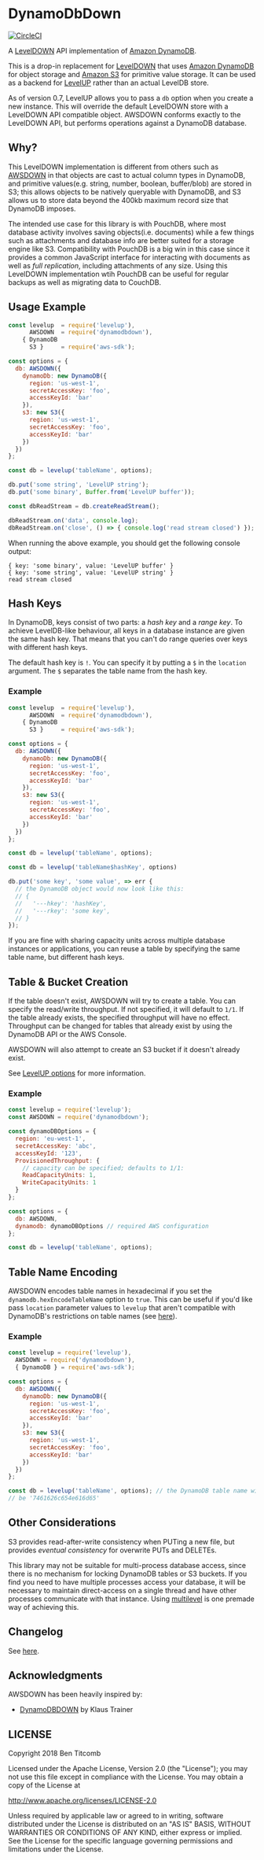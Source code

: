 # DynamoDbDown

[![CircleCI](https://circleci.com/gh/GioCirque/DynamoDbDown.svg?style=svg)](https://circleci.com/gh/GioCirque/DynamoDbDown)

A [LevelDOWN](https://github.com/level/leveldown) API implementation of [Amazon DynamoDB](https://aws.amazon.com/dynamodb/).

This is a drop-in replacement for [LevelDOWN](https://github.com/level/leveldown) that uses [Amazon DynamoDB](https://aws.amazon.com/dynamodb/) for object storage and [Amazon S3](https://aws.amazon.com/s3/) for primitive value storage. It can be used as a backend for [LevelUP](https://github.com/level/levelup) rather than an actual LevelDB store.

As of version 0.7, LevelUP allows you to pass a `db` option when you create a new instance. This will override the default LevelDOWN store with a LevelDOWN API compatible object. AWSDOWN conforms exactly to the LevelDOWN API, but performs operations against a DynamoDB database.

## Why?

This LevelDOWN implementation is different from others such as [AWSDOWN](https://github.com/ravenstine/awsdown) in that objects are cast to actual column types in DynamoDB, and primitive values(e.g. string, number, boolean, buffer/blob) are stored in S3; this allows objects to be natively queryable with DynamoDB, and S3 allows us to store data beyond the 400kb maximum record size that DynamoDB imposes.

The intended use case for this library is with PouchDB, where most database activity involves saving objects(i.e. documents) while a few things such as attachments and database info are better suited for a storage engine like S3. Compatibility with PouchDB is a big win in this case since it provides a common JavaScript interface for interacting with documents as well as _full replication_, including attachments of any size. Using this LevelDOWN implementation wtih PouchDB can be useful for regular backups as well as migrating data to CouchDB.

## Usage Example

```js
const levelup  = require('levelup'),
      AWSDOWN  = require('dynamodbdown'),
    { DynamoDB
      S3 }     = require('aws-sdk');

const options = {
  db: AWSDOWN({
    dynamoDb: new DynamoDB({
      region: 'us-west-1',
      secretAccessKey: 'foo',
      accessKeyId: 'bar'
    }),
    s3: new S3({
      region: 'us-west-1',
      secretAccessKey: 'foo',
      accessKeyId: 'bar'
    })
  })
};

const db = levelup('tableName', options);

db.put('some string', 'LevelUP string');
db.put('some binary', Buffer.from('LevelUP buffer'));

const dbReadStream = db.createReadStream();

dbReadStream.on('data', console.log);
dbReadStream.on('close', () => { console.log('read stream closed') });
```

When running the above example, you should get the following console output:

```
{ key: 'some binary', value: 'LevelUP buffer' }
{ key: 'some string', value: 'LevelUP string' }
read stream closed
```

## Hash Keys

In DynamoDB, keys consist of two parts: a _hash key_ and a _range key_. To achieve LevelDB-like behaviour, all keys in a database instance are given the same hash key. That means that you can't do range queries over keys with different hash keys.

The default hash key is `!`. You can specify it by putting a `$` in the `location` argument. The `$` separates the table name from the hash key.

### Example

```js
const levelup  = require('levelup'),
      AWSDOWN  = require('dynamodbdown'),
    { DynamoDB
      S3 }     = require('aws-sdk');

const options = {
  db: AWSDOWN({
    dynamoDb: new DynamoDB({
      region: 'us-west-1',
      secretAccessKey: 'foo',
      accessKeyId: 'bar'
    }),
    s3: new S3({
      region: 'us-west-1',
      secretAccessKey: 'foo',
      accessKeyId: 'bar'
    })
  })
};

const db = levelup('tableName', options);

const db = levelup('tableName$hashKey', options)

db.put('some key', 'some value', => err {
  // the DynamoDB object would now look like this:
  // {
  //   '---hkey': 'hashKey',
  //   '---rkey': 'some key',
  // }
});
```

If you are fine with sharing capacity units across multiple database instances or applications, you can reuse a table by specifying the same table name, but different hash keys.

## Table & Bucket Creation

If the table doesn't exist, AWSDOWN will try to create a table. You can specify the read/write throughput. If not specified, it will default to `1/1`. If the table already exists, the specified throughput will have no effect. Throughput can be changed for tables that already exist by using the DynamoDB API or the AWS Console.

AWSDOWN will also attempt to create an S3 bucket if it doesn't already exist.

See [LevelUP options](https://github.com/level/levelup#options) for more information.

### Example

```js
const levelup = require('levelup');
const AWSDOWN = require('dynamodbdown');

const dynamoDBOptions = {
  region: 'eu-west-1',
  secretAccessKey: 'abc',
  accessKeyId: '123',
  ProvisionedThroughput: {
    // capacity can be specified; defaults to 1/1:
    ReadCapacityUnits: 1,
    WriteCapacityUnits: 1
  }
};

const options = {
  db: AWSDOWN,
  dynamodb: dynamoDBOptions // required AWS configuration
};

const db = levelup('tableName', options);
```

## Table Name Encoding

AWSDOWN encodes table names in hexadecimal if you set the `dynamodb.hexEncodeTableName` option to `true`. This can be useful if you'd like pass `location` parameter values to `levelup` that aren't compatible with DynamoDB's restrictions on table names (see [here](docs.aws.amazon.com/amazondynamodb/latest/APIReference/API_CreateTable.html)).

### Example

```js
const levelup = require('levelup'),
  AWSDOWN = require('dynamodbdown'),
  { DynamoDB } = require('aws-sdk');

const options = {
  db: AWSDOWN({
    dynamoDb: new DynamoDB({
      region: 'us-west-1',
      secretAccessKey: 'foo',
      accessKeyId: 'bar'
    }),
    s3: new S3({
      region: 'us-west-1',
      secretAccessKey: 'foo',
      accessKeyId: 'bar'
    })
  })
};

const db = levelup('tableName', options); // the DynamoDB table name will
// be '7461626c654e616d65'
```

## Other Considerations

S3 provides read-after-write consistency when PUTing a new file, but provides _eventual consistency_ for overwrite PUTs and DELETEs.

This library may not be suitable for multi-process database access, since there is no mechanism for locking DynamoDB tables or S3 buckets. If you find you need to have multiple processes access your database, it will be necessary to maintain direct-access on a single thread and have other processes communicate with that instance. Using [multilevel](https://github.com/juliangruber/multilevel) is one premade way of achieving this.

## Changelog

See [here](https://github.com/ravenstine/awsdown/releases).

## Acknowledgments

AWSDOWN has been heavily inspired by:

- [DynamoDBDOWN](https://github.com/KlausTrainer/dynamodbdown) by Klaus Trainer

## LICENSE

Copyright 2018 Ben Titcomb

Licensed under the Apache License, Version 2.0 (the "License"); you may not use this file except in compliance with the License. You may obtain a copy of the License at

http://www.apache.org/licenses/LICENSE-2.0

Unless required by applicable law or agreed to in writing, software distributed under the License is distributed on an "AS IS" BASIS, WITHOUT WARRANTIES OR CONDITIONS OF ANY KIND, either express or implied. See the License for the specific language governing permissions and limitations under the License.
